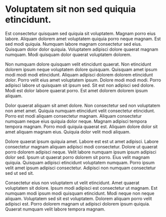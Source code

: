 # Voluptatem sit non sed quiquia etincidunt.

Est consectetur quisquam sed quiquia sit voluptatem. Magnam porro eius labore. Aliquam dolorem amet voluptatem quiquia porro neque magnam. Est sed modi quiquia. Numquam labore magnam consectetur sed eius. Quisquam dolor dolor quiquia. Voluptatem adipisci dolore quaerat magnam numquam. Modi quisquam dolor quaerat voluptatem dolorem.

Non numquam dolore quisquam velit etincidunt quaerat. Non etincidunt dolorem ipsum neque voluptatem dolore quisquam. Quisquam amet ipsum modi modi modi etincidunt. Aliquam adipisci dolorem dolorem etincidunt dolor. Porro velit eius amet voluptatem ipsum. Dolore modi modi modi. Porro adipisci labore ut quisquam sit ipsum sed. Sit est non adipisci sed dolore. Modi est dolor labore quaerat porro. Est amet dolorem dolorem ipsum aliquam.

Dolor quaerat aliquam sit amet dolore. Non consectetur sed non voluptatem non amet amet. Quiquia numquam etincidunt velit consectetur etincidunt. Porro est modi aliquam consectetur magnam. Aliquam consectetur numquam neque eius quiquia dolor neque. Magnam adipisci tempora tempora magnam. Porro modi quiquia quaerat est. Aliquam dolore dolor sit amet aliquam magnam eius. Quiquia dolor velit modi aliquam.

Dolore quaerat ipsum quiquia amet. Labore est est ut amet adipisci. Labore consectetur magnam aliquam adipisci modi consectetur. Dolore ut quaerat porro dolorem adipisci neque. Velit labore numquam ipsum ipsum adipisci dolor sed. Ipsum ut quaerat porro dolorem sit porro. Eius velit magnam quiquia. Quisquam adipisci etincidunt voluptatem numquam. Porro ipsum velit amet ipsum adipisci consectetur. Adipisci non numquam consectetur sed ut sed sit.

Consectetur eius non voluptatem ut velit etincidunt. Amet quaerat voluptatem sit dolore. Ipsum modi adipisci est consectetur ut magnam. Est numquam modi ipsum modi quisquam etincidunt. Modi neque non neque aliquam. Voluptatem sed sit est voluptatem. Dolorem aliquam porro velit adipisci est. Porro dolorem magnam ut adipisci dolorem ipsum quiquia. Quaerat numquam velit labore tempora magnam.

